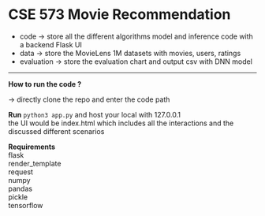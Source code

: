 # CSE 573 Movie Recommendation

- code
  -> store all the different algorithms model and inference code with a backend Flask UI
- data
  -> store the MovieLens 1M datasets with movies, users, ratings
- evaluation
  -> store the evaluation chart and output csv with DNN model

***
**How to run the code ?**

-> directly clone the repo and enter the code path

**Run** `python3 app.py` and host your local with 127.0.0.1
<br>the UI would be index.html which includes all the interactions and the discussed different scenarios

**Requirements**
<br>
flask<br>
render_template<br>
request<br>
numpy<br>
pandas<br>
pickle<br>
tensorflow<br>
